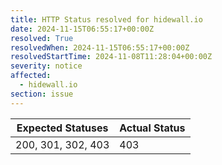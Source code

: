 ```yaml
---
title: HTTP Status resolved for hidewall.io
date: 2024-11-15T06:55:17+00:00Z
resolved: True
resolvedWhen: 2024-11-15T06:55:17+00:00Z
resolvedStartTime: 2024-11-08T11:28:04+00:00Z
severity: notice
affected:
  - hidewall.io
section: issue
---
```


| Expected Statuses | Actual Status  |
|-------------------|----------------|
| 200, 301, 302, 403 | 403 |
